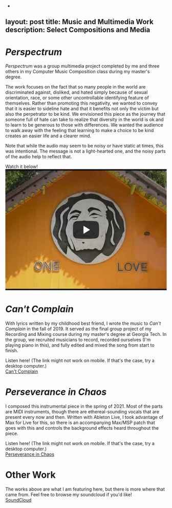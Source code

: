 -
layout: post
title: Music and Multimedia Work
description: Select Compositions and Media
---

*Perspectrum*
===
*Perspectrum* was a group multimedia project completed by me and three others in my Computer Music Composition class during my master's degree. 

The work focuses on the fact that so many people in the world are discriminated against, disliked, and hated simply because of sexual orientation, race, or some other uncontrollable identifying feature of themselves. Rather than promoting this negativity, we wanted to convey that it is easier to sideline hate and that it benefits not only the victim but also the perpetrator to be kind. We envisioned this piece as the journey that someone full of hate can take to realize that diversity in the world is ok and to learn to be generous to those with differences. We wanted the audience to walk away with the feeling that learning to make a choice to be kind creates an easier life and a clearer mind.

Note that while the audio may seem to be noisy or have static at times, this was intentional. The message is not a light-hearted one, and the noisy parts of the audio help to reflect that.

Watch it below! \
[![Perspectrum](/assets/images/play-perspectrum.jpg)](https://www.youtube.com/watch?v=vlFEL2JK7bU)


*Can't Complain*
===
With lyrics written by my childhood best friend, I wrote the music to *Can't Complain* in the fall of 2019. It served as the final group project of my Recording and Mixing course during my master's degree at Georgia Tech. In the group, we recruited musicians to record, recorded ourselves (I'm playing piano in this), and fully edited and mixed the song from start to finish. 

Listen here! (The link might not work on mobile. If that's the case, try a desktop computer.) \
[Can't Complain](https://soundcloud.com/user-219856532/cant-complain)

*Perseverance in Chaos*
===
I composed this instrumental piece in the spring of 2021. Most of the parts are MIDI instruments, though there are ethereal-sounding vocals that are present every now and then. Written with Ableton Live, I took advantage of Max for Live for this, so there is an accompanying Max/MSP patch that goes with this and controls the background effects heard throughout the piece. 

Listen here! (The link might not work on mobile. If that's the case, try a desktop computer.) \
[Perseverance in Chaos](https://soundcloud.com/user-219856532/perseverance-in-chaos)

Other Work
===
The works above are what I am featuring here, but there is more where that came from. Feel free to browse my soundcloud if you'd like! \
[SoundCloud](https://soundcloud.com/user-219856532)
